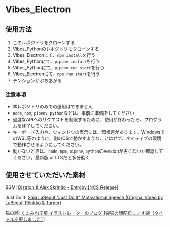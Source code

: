 # Vibes_Electron

## 使用方法

1. このレポジトリをクローンする
2. [Vibes_Python](https://github.com/TofuGotani/Vibes_Python)のレポジトリもクローンする
3. Vibes_Electronにて、`npm install`を行う
4. Vibes_Pythonにて、`pipenv install`を行う
5. Vibes_Pythonにて、`pipenv run start`を行う
6. Vibes_Electronにて、`npm run start`を行う
7. テンションがぶちあがる

### 注意事項
- 本レポジトリのみでの運用はできません
- `node`, `npm`, `pipenv`, `python`などは、事前に準備をしてください
- 過度なAPIへのリクエストを制限するために、使用が終わったら、プログラムを終了してください。
- キーボード入力や、ウィンドウの表示には、環境差があります。WindowsでのWSL等のように、別のOSで動かすようなことはせず、ネイティブの環境で動作させるようにしてください。
- 動かないときは、`node`, `npm`, `pipenv`, `python`のversionが古くないか確認してください。最新版 or LTSだと多分動く
## 使用させていただいた素材
BGM: [Distrion & Alex Skrindo - Entropy [NCS Release]](https://www.youtube.com/watch?v=iaKgF1Vf5bQ)

Just Do It: [Shia LaBeouf "Just Do It" Motivational Speech (Original Video by LaBeouf, Rönkkö & Turner)](https://www.youtube.com/watch?v=ZXsQAXx_ao0&t=1s)

猫の顔: [くまみね工房 イラストレーターのブログ [😺猫の顔配布します😺（タイトル変更しました）]](https://kumamine.blogspot.com/2019/12/blog-post_27.html)
